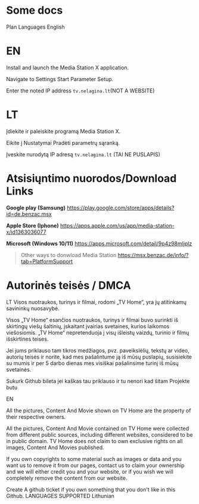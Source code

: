 # Some docs


Plan Languages English 

 # EN
 Install and launch the Media Station X application.
 
 Navigate to Settings  Start Parameter  Setup.
 
 Enter the noted IP address `tv.nelagina.lt`(NOT A WEBSITE)
 
 # LT
 
 Įdiekite ir paleiskite programą Media Station X.
 
 Eikite į Nustatymai Pradėti parametrų sąranką.
 
 Įveskite nurodytą IP adresą `tv.nelagina.lt` (TAI NE PUSLAPIS)

 # Atsisiųntimo nuorodos/Download Links
 
 **Google play (Samsung)** https://play.google.com/store/apps/details?id=de.benzac.msx
 
 **Apple Store (Iphone)**  https://apps.apple.com/us/app/media-station-x/id1363036077
 
 **Microsoft (Windows 10/11)** https://apps.microsoft.com/detail/9p4z98mljplz

>Other ways to donwload Media Station 
 https://msx.benzac.de/info/?tab=PlatformSupport


# Autorinės teisės / DMCA

LT
Visos nuotraukos, turinys ir filmai, rodomi „TV Home“, yra jų atitinkamų savininkų nuosavybė.

Visos „TV Home“ esančios nuotraukos, turinys ir filmai buvo surinkti iš skirtingų viešų šaltinių, įskaitant įvairias svetaines, kurios laikomos viešosiomis. „TV Home“ nepretenduoja į visų išleistų vaizdų, turinio ir filmų išskirtines teises.

Jei jums priklauso tam tikros medžiagos, pvz. paveikslėlių, tekstų ar video, autorių teisės ir norite, kad mes pašalintume ją iš mūsų puslapių, susisiekite su mumis ir per 5 darbo dienas mes visiškai pašalinsime turinį iš mūsų svetainės.

Sukurk Github bileta jei kaškas tau priklauso ir tu nenori kad šitam Projekte butu

EN

All the pictures, Content And Movie shown on TV Home are the property of their respective owners.

All the pictures, Content And Movie contained on TV Home  were collected from different public sources, including different websites, considered to be in public domain. TV Home does not claim to own exclusive rights on all images, Content And Movies published.

If you own copyrights to some material such as images or data and you want us to remove it from our pages, contact us to claim your ownership and we will either credit you and your website, or if you wish we will completely remove the content from our website.

Create A github ticket if you own something that you don't like in this Github.
LANGUAGES SUPPORTED Lithunian 